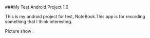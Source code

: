 ###My Test Android Project 1.0

This is my android project for test, NoteBook.This app is for recording something that I think interesting.

Picture show :




